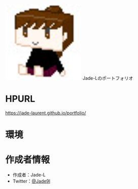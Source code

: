 
![icon](/img/icon.png)
Jade-Lのポートフォリオ


# HPURL
https://jade-laurent.github.io/portfolio/

# 環境


# 作成者情報
* 作成者：Jade-L
* Twitter：[@Jade9l](https://twitter.com/Jade9L)